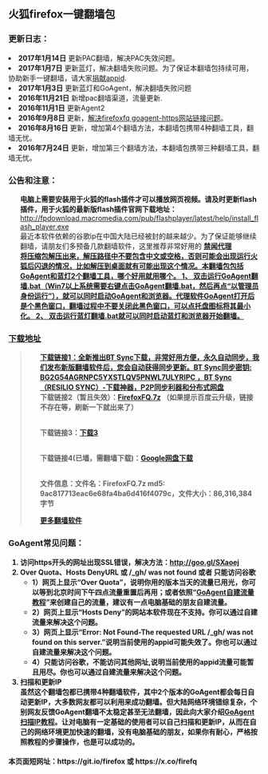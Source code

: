 ﻿<div class="markdown-body">
      <h2>火狐firefox一键翻墙包</h2>
<h3>更新日志：</h3>
<li><strong>2017年1月14日</strong> 更新PAC翻墙，解决PAC失效问题。</li>
<li><strong>2017年1月7日</strong> 更新蓝灯，解决翻墙失败问题。为了保证本翻墙包持续可用，协助新手一键翻墙，请大家<a href="https://github.com/bannedbook/fanqiang/blob/master/DonateAppid.md">捐献appid<a/>. </li>
<li><strong>2017年1月3日</strong> 更新蓝灯和GoAgent，解决翻墙失败问题</li>
<li><strong>2016年11月21日</strong>  新增pac翻墙渠道，流量更新. </li>
<li><strong>2016年11月1日</strong> 更新Agent2</li>
<li><strong>2016年9月8日</strong> 更新，<a href="https://github.com/bannedbook/fanqiang/issues/12" target="_blank">解决firefoxfq goagent-https网站链接问题</a>。 </li>
<li><strong>2016年8月16日</strong> 更新，增加第4个翻墙方法，本翻墙包携带4种翻墙工具，翻墙无忧。</li>
<li><strong>2016年7月24日</strong> 更新，增加第三个翻墙方法，本翻墙包携带三种翻墙工具，翻墙无忧。</li>

<h3>公告和注意：</h3>

<ul class="task-list">

<li><strong>电脑上需要安装用于火狐的flash插件才可以播放网页视频。请及时更新flash插件，用于火狐的最新版flash插件官网下载地址：</strong> <a href="http://fpdownload.macromedia.com/pub/flashplayer/latest/help/install_flash_player.exe">http://fpdownload.macromedia.com/pub/flashplayer/latest/help/install_flash_player.exe</a></li>

<li>最近本软件依赖的谷歌ip在中国大陆已经被封的越来越少。为了保证能够继续翻墙，请朋友们多预备几款翻墙软件，这里推荐非常好用的  <strong><a href="https://github.com/bannedbook/fanqiang/wiki"><strong>禁闻代理</strong>
</li>
<li>将压缩包解压出来，解压路径中不要包含中文或空格，否则可能会出现运行火狐后闪退的情况，比如解压到桌面就有可能出现这个情况。本翻墙包包括GoAgent和蓝灯2个翻墙工具，哪个好用就用哪个。
1、 双击运行GoAgent翻墙.bat（Win7以上系统需要右键点击GoAgent翻墙.bat，然后再点“以管理员身份运行”），就可以同时启动GoAgent和浏览器。代理软件GoAgent打开后是个黑色窗口，翻墙过程中不要关闭此黑色窗口，可以点托盘图标将其最小化。
2、 双击运行蓝灯翻墙.bat就可以同时启动蓝灯和浏览器开始翻墙。
</li>
</ul>

<h3>下载地址</h3>

<blockquote>
<ul class="task-list">

<li><b>下载链接1</b>：全新推出BT Sync下载，非常好用方便，永久自动同步，我们发布新版翻墙软件后，您会自动获得同步更新。BT Sync同步密钥: BG2G54AGRNPC5YXSTLQV5PNWL7ULYRIPC  ，<a target="_blank" href="https://github.com/bannedbook/fanqiang/blob/master/RESILIO-SYNC/readme.md">BT Sync（RESILIO SYNC）-下载神器，P2P同步利器和分布式网盘</a></li>
<li>
<b>下载链接2（暂且失效）</b>：<a href="" target="_blank">FirefoxFQ.7z</a> （如果提示百度云升级，链接不存在等，刷新一下就出来了）<br><br>

<b>下载链接3</b>：<a href="https://github.com/killgfw/fg/raw/master/fqb/FirefoxFQ.7z" target="_blank">下载3</a><br><br>

<b>下载链接4</b>(已墙，需翻墙下载)：<a href="https://drive.google.com/file/d/0B9KkeZvZHMRva3liNHhpN016Y0E/view?usp=sharing" target="_blank">Google网盘下载</a><br><br>

<b>文件信息：</b>文件名：FirefoxFQ.7z md5: 9ac817713eac6e68fa4ba6d416f4079c，文件大小：86,316,384 字节
</li>

<li>
 <a href="https://github.com/bannedbook/fanqiang/wiki" target="_blank">更多翻墙软件</a>
</li>

</ul>
</blockquote>

<h3>GoAgent常见问题：</h3>
<ol class="task-list">
	<li>访问https开头的网址出现SSL错误，解决方法：<a href="http://goo.gl/SXaoej">http://goo.gl/SXaoej</a>
</li>
<li>
<strong>Over Quota、Hosts DenyURL 或 /_gh/ was not found 或者 只能访问谷歌</strong>

<ul>
<li>1）网页上显示“Over Quota”，说明你用的版本当天的流量已用光，你可以等到北京时间下午四点流量重置后再用；或者依照“<a href="https://github.com/bannedbook/fanqiang/wiki/GoAgent-v3.2.3---%E8%87%AA%E5%BB%BA%E7%BF%BB%E5%A2%99%E6%9C%8D%E5%8A%A1%E5%99%A8">GoAgent自建流量教程</a>”来创建自己的流量，建议有一点电脑基础的朋友自建流量。</li>
<li>2）网页上显示“Hosts Deny”的网站本软件现在不支持。你可以通过自建流量来解决这个问题。
</li>
<li>3）网页上显示“Error: Not Found-The requested URL /_gh/ was not found on this server.”说明当前使用的appid可能失效了。你也可以通过自建流量来解决这个问题。
</li>
<li>4）只能访问谷歌，不能访问其他网址,说明当前使用的appid流量可能暂且用尽。你也可以通过自建流量来解决这个问题。
</li>
</ul>
</li>

<li>
<B>扫描和更新IP</B><BR>
虽然这个翻墙包都已携带4种翻墙软件，其中2个版本的GoAgent都会每日自动更新IP，大多数网友都可以利用来成功翻墙。但大陆网络环境错综复杂，个别网友反馈GoAgent翻墙不太稳定甚至无法翻墙，因此向大家介绍<a href="https://github.com/bannedbook/fanqiang/wiki/GoAgent%E6%89%AB%E6%8F%8Fip%E6%95%99%E7%A8%8B" target="_blank">GoAgent扫描IP教程</a>。让对电脑有一定基础的使用者可以自己扫描和更新IP，从而在自己的网络环境更加快速的翻墙，没有电脑基础的朋友，如果你有耐心，严格按照教程的步骤操作，也是可以成功的。
</li>

</ol>

<h4>本页面短网址：https://git.io/firefox    或   https://x.co/firefq</h4>
    </div>